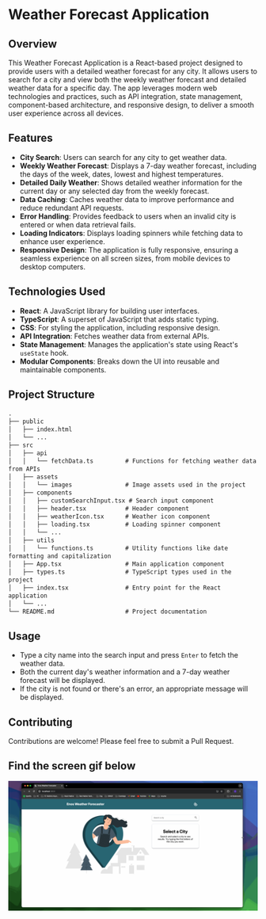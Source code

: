 # Weather Forecast Application

## Overview

This Weather Forecast Application is a React-based project designed to provide users with a detailed weather forecast for any city. It allows users to search for a city and view both the weekly weather forecast and detailed weather data for a specific day. The app leverages modern web technologies and practices, such as API integration, state management, component-based architecture, and responsive design, to deliver a smooth user experience across all devices.

## Features

- **City Search**: Users can search for any city to get weather data.
- **Weekly Weather Forecast**: Displays a 7-day weather forecast, including the days of the week, dates, lowest and highest temperatures.
- **Detailed Daily Weather**: Shows detailed weather information for the current day or any selected day from the weekly forecast.
- **Data Caching**: Caches weather data to improve performance and reduce redundant API requests.
- **Error Handling**: Provides feedback to users when an invalid city is entered or when data retrieval fails.
- **Loading Indicators**: Displays loading spinners while fetching data to enhance user experience.
- **Responsive Design**: The application is fully responsive, ensuring a seamless experience on all screen sizes, from mobile devices to desktop computers.

## Technologies Used

- **React**: A JavaScript library for building user interfaces.
- **TypeScript**: A superset of JavaScript that adds static typing.
- **CSS**: For styling the application, including responsive design.
- **API Integration**: Fetches weather data from external APIs.
- **State Management**: Manages the application's state using React's `useState` hook.
- **Modular Components**: Breaks down the UI into reusable and maintainable components.

## Project Structure

```plaintext
.
├── public
│   ├── index.html
│   └── ...
├── src
│   ├── api
│   │   └── fetchData.ts         # Functions for fetching weather data from APIs
│   ├── assets
│   │   └── images               # Image assets used in the project
│   ├── components
│   │   ├── customSearchInput.tsx # Search input component
│   │   ├── header.tsx           # Header component
│   │   ├── weatherIcon.tsx      # Weather icon component
│   │   ├── loading.tsx          # Loading spinner component
│   │   └── ...
│   ├── utils
│   │   └── functions.ts         # Utility functions like date formatting and capitalization
│   ├── App.tsx                  # Main application component
│   ├── types.ts                 # TypeScript types used in the project
│   ├── index.tsx                # Entry point for the React application
│   └── ...
└── README.md                    # Project documentation
```

## Usage

- Type a city name into the search input and press `Enter` to fetch the weather data.
- Both the current day's weather information and a 7-day weather forecast will be displayed.
- If the city is not found or there's an error, an appropriate message will be displayed.

## Contributing

Contributions are welcome! Please feel free to submit a Pull Request.

## Find the screen gif below

![](/ewf.gif)
